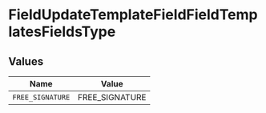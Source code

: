 # FieldUpdateTemplateFieldFieldTemplatesFieldsType


## Values

| Name             | Value            |
| ---------------- | ---------------- |
| `FREE_SIGNATURE` | FREE_SIGNATURE   |